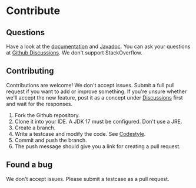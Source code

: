 # Contribute

## Questions
Have a look at the [documentation](start.html) and
[Javadoc](http://javadoc.io/doc/io.github.sparkjavateam/spark-core).
You can ask your questions at [Github Discussions](https://github.com/sparkjavateam/spark/discussions).
We don't support StackOverflow.

## Contributing
Contributions are welcome! We don't accept issues. Submit a full pull request if you want to add or improve something.
If you're unsure whether we'll accept the new feature, post it as a concept under
[Discussions](https://github.com/sparkjavateam/spark/discussions) first and wait for the responses.

1. Fork the Github repository.
2. Clone it into your IDE. A JDK 17 must be configured. Don't use a JRE.
3. Create a branch.
4. Write a testcase and modify the code. See [Codestyle](project-rules.html).
5. Commit and push the branch.
6. The push message should give you a link for creating a pull request.

## Found a bug
We don't accept issues. Please submit a testcase as a pull request.
